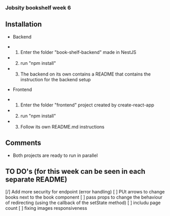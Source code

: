 ### Jobsity bookshelf week 6

## Installation
- Backend
- 1. Enter the folder "book-shelf-backend" made in NestJS
- 2. run "npm install"
- 3. The backend on its own contains a README that contains the instruction for the backend setup

- Frontend
- 1. Enter the folder "frontend" project created by create-react-app
- 2. run "npm install"
- 3. Follow its own README.md instructions

## Comments
- Both projects are ready to run in parallel

## TO DO's (for this week can be seen in each separate README)
[/] Add more security for endpoint (error handling)
[ ] PUt arrows to change books next to the book component
[ ] pass props to change the behaviour of redirecting (using the callback of the setState method)
[ ] includu page count
[ ] fixing images responsiveness